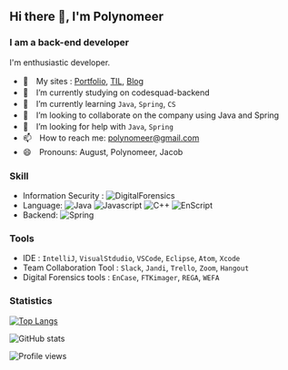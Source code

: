 <!--
**Polynomeer/Polynomeer** is a ✨ _special_ ✨ repository because its `README.md` (this file) appears on your GitHub profile.
-->

## Hi there 👋, I'm Polynomeer
### I am a back-end developer

I'm enthusiastic developer.

- 📜　My sites : [Portfolio](https://www.notion.so/Polynomeer-7f977138e5e1440e817570cbbd707435), [TIL](https://polynomeer.github.io/), [Blog](https://velog.io/@polynomeer)
- 💼　I’m currently studying on codesquad-backend 
- 🌱　I’m currently learning `Java`, `Spring`, `CS` 
- 👥　I’m looking to collaborate on the company using Java and Spring 
- 🤔　I’m looking for help with `Java`, `Spring`
- 📫　How to reach me: polynomeer@gmail.com 
- 😄　Pronouns: August, Polynomeer, Jacob

### Skill

- Information Security : ![DigitalForensics](https://img.shields.io/badge/-Digital%20Forensics-blue)
- Language: ![Java](https://img.shields.io/badge/Java-%23ED8B00.svg?&style=flat&logo=java&logoColor=white) ![Javascript](https://img.shields.io/badge/Javascript%20-%23323330.svg?&style=flat&logo=Javascript&logoColor=%23F7DF1E) ![C++](https://img.shields.io/badge/-C%2B%2B-blue) ![EnScript](https://img.shields.io/badge/-EnScript-orange)
- Backend: ![Spring](https://img.shields.io/badge/Spring%20-%236DB33F.svg?&style=flat&logo=spring&logoColor=white)

### Tools

- IDE : `IntelliJ`, `VisualStdudio`, `VSCode`, `Eclipse`, `Atom`, `Xcode`
- Team Collaboration Tool : `Slack`, `Jandi`, `Trello`, `Zoom`, `Hangout`
- Digital Forensics tools : `EnCase`, `FTKimager`, `REGA`, `WEFA`

### Statistics

[![Top Langs](https://github-readme-stats.vercel.app/api/top-langs/?username=Polynomeer&layout=compact&theme=blueberry&hide_border=true)](https://github.com/anuraghazra/github-readme-stats)

![GitHub stats](https://github-readme-stats.vercel.app/api?username=Polynomeer&show_icons=true&count_private=true&theme=blueberry&hide_border=true)  

![Profile views](https://gpvc.arturio.dev/Polynomeer)  


